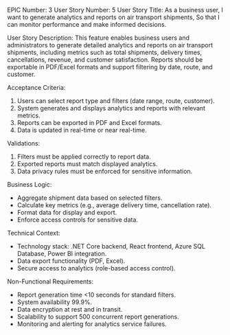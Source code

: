 EPIC Number: 3
User Story Number: 5
User Story Title: As a business user, I want to generate analytics and reports on air transport shipments, So that I can monitor performance and make informed decisions.

User Story Description: This feature enables business users and administrators to generate detailed analytics and reports on air transport shipments, including metrics such as total shipments, delivery times, cancellations, revenue, and customer satisfaction. Reports should be exportable in PDF/Excel formats and support filtering by date, route, and customer.

Acceptance Criteria:
1. Users can select report type and filters (date range, route, customer).
2. System generates and displays analytics and reports with relevant metrics.
3. Reports can be exported in PDF and Excel formats.
4. Data is updated in real-time or near real-time.

Validations:
1. Filters must be applied correctly to report data.
2. Exported reports must match displayed analytics.
3. Data privacy rules must be enforced for sensitive information.

Business Logic:
- Aggregate shipment data based on selected filters.
- Calculate key metrics (e.g., average delivery time, cancellation rate).
- Format data for display and export.
- Enforce access controls for sensitive data.

Technical Context:
- Technology stack: .NET Core backend, React frontend, Azure SQL Database, Power BI integration.
- Data export functionality (PDF, Excel).
- Secure access to analytics (role-based access control).

Non-Functional Requirements:
- Report generation time <10 seconds for standard filters.
- System availability 99.9%.
- Data encryption at rest and in transit.
- Scalability to support 500 concurrent report generations.
- Monitoring and alerting for analytics service failures.
